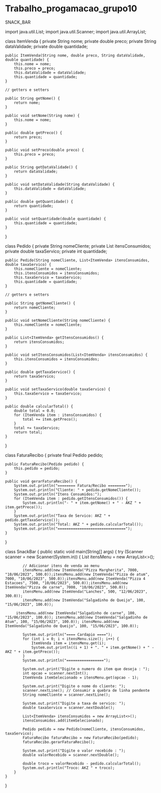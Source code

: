 # Trabalho_progamacao_grupo10
SNACK_BAR

import java.util.List;
import java.util.Scanner;
import java.util.ArrayList;


class ItemVenda {
    private String nome;
    private double preco;
    private String dataValidade;
    private double quantidade;

    public ItemVenda(String nome, double preco, String dataValidade, double quantidade) {
        this.nome = nome;
        this.preco = preco;
        this.dataValidade = dataValidade;
        this.quantidade = quantidade;
    }

    // getters e setters

    public String getNome() {
        return nome;
    }

    public void setNome(String nome) {
        this.nome = nome;
    }

    public double getPreco() {
        return preco;
    }

    public void setPreco(double preco) {
        this.preco = preco;
    }

    public String getDataValidade() {
        return dataValidade;
    }

    public void setDataValidade(String dataValidade) {
        this.dataValidade = dataValidade;
    }

    public double getQuantidade() {
        return quantidade;
    }

    public void setQuantidade(double quantidade) {
        this.quantidade = quantidade;
    }
}

class Pedido {
    private String nomeCliente;
    private List<ItemVenda> itensConsumidos;
    private double taxaServico;
    private int quantidade;


    public Pedido(String nomeCliente, List<ItemVenda> itensConsumidos, double taxaServico) {
        this.nomeCliente = nomeCliente;
        this.itensConsumidos = itensConsumidos;
        this.taxaServico = taxaServico;
        this.quantidade = quantidade;
    }

    // getters e setters

    public String getNomeCliente() {
        return nomeCliente;
    }

    public void setNomeCliente(String nomeCliente) {
        this.nomeCliente = nomeCliente;
    }

    public List<ItemVenda> getItensConsumidos() {
        return itensConsumidos;
    }

    public void setItensConsumidos(List<ItemVenda> itensConsumidos) {
        this.itensConsumidos = itensConsumidos;
    }

    public double getTaxaServico() {
        return taxaServico;
    }

    public void setTaxaServico(double taxaServico) {
        this.taxaServico = taxaServico;
    }

    public double calcularTotal() {
        double total = 0.0;
        for (ItemVenda item : itensConsumidos) {
            total += item.getPreco();
        }
        total += taxaServico;
        return total;
    }
}

class FaturaRecibo {
    private final Pedido pedido;

    public FaturaRecibo(Pedido pedido) {
        this.pedido = pedido;
    }

    public void gerarFaturaRecibo() {
        System.out.println("======== Fatura/Recibo ========");
        System.out.println("Cliente: " + pedido.getNomeCliente());
        System.out.println("Itens Consumidos:");
        for (ItemVenda item : pedido.getItensConsumidos()) {
            System.out.println("- " + item.getNome() + " - AKZ " + item.getPreco());
        }
        System.out.println("Taxa de Servico: AKZ " + pedido.getTaxaServico());
        System.out.println("Total: AKZ " + pedido.calcularTotal());
        System.out.println("===============================");
    }
}

class SnackBar {
    public static void main(String[] args) {
        try (Scanner scanner = new Scanner(System.in)) {
            List<ItemVenda> itensMenu = new ArrayList<>();
            
            // Adicionar itens de venda ao menu
            itensMenu.add(new ItemVenda("Pizza Margherita", 7000, "10/06/2023", 500.0));itensMenu.add(new ItemVenda("Pizza de atum", 7000, "10/06/2023", 500.0));itensMenu.add(new ItemVenda("Pizza 4 Estacoes", 7500, "10/06/2023", 500.0));itensMenu.add(new ItemVenda("Pizza de carne", 7000, "10/06/2023", 500.0));
            itensMenu.add(new ItemVenda("Lanches", 500, "12/06/2023", 300.0));
            itensMenu.add(new ItemVenda("Salgadinho de Queijo", 100, "15/06/2023", 100.0));
            
         itensMenu.add(new ItemVenda("Salgadinho de carne", 100, "15/06/2023", 100.0)); itensMenu.add(new ItemVenda("Salgadinho de Atum", 100, "15/06/2023", 100.0)); itensMenu.add(new ItemVenda("Salgadinho de Queijo", 100, "15/06/2023", 100.0));
            
            System.out.println("==== Cardapio ====");
            for (int i = 0; i < itensMenu.size(); i++) {
                ItemVenda item = itensMenu.get(i);
                System.out.println((i + 1) + ". " + item.getNome() + " - AKZ " + item.getPreco());
            }
            System.out.println("=================");
            
            System.out.print("Digite o numero do item que deseja : ");
            int opcao = scanner.nextInt();
            ItemVenda itemSelecionado = itensMenu.get(opcao - 1);
            
            System.out.print("Digite o nome do cliente: ");
            scanner.nextLine(); // Consumir a quebra de linha pendente
            String nomeCliente = scanner.nextLine();
            
            System.out.print("Digite a taxa de servico: ");
            double taxaServico = scanner.nextDouble();
            
            List<ItemVenda> itensConsumidos = new ArrayList<>();
            itensConsumidos.add(itemSelecionado);
            
            Pedido pedido = new Pedido(nomeCliente, itensConsumidos, taxaServico);
            FaturaRecibo faturaRecibo = new FaturaRecibo(pedido);
            faturaRecibo.gerarFaturaRecibo();
            
            System.out.print("Digite o valor recebido : ");
            double valorRecebido = scanner.nextDouble();
            
            double troco = valorRecebido - pedido.calcularTotal();
            System.out.println("Troco: AKZ " + troco);
        }
    }
}
